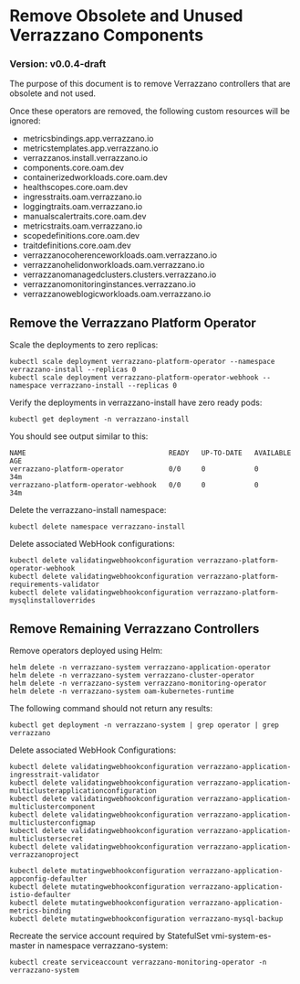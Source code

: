 # Remove Obsolete and Unused Verrazzano Components

### Version: v0.0.4-draft

The purpose of this document is to remove Verrazzano controllers that are obsolete and not used.  

Once these operators are removed, the following custom resources will be ignored:

* metricsbindings.app.verrazzano.io 
* metricstemplates.app.verrazzano.io 
* verrazzanos.install.verrazzano.io
* components.core.oam.dev
* containerizedworkloads.core.oam.dev
* healthscopes.core.oam.dev
* ingresstraits.oam.verrazzano.io
* loggingtraits.oam.verrazzano.io
* manualscalertraits.core.oam.dev
* metricstraits.oam.verrazzano.io
* scopedefinitions.core.oam.dev
* traitdefinitions.core.oam.dev
* verrazzanocoherenceworkloads.oam.verrazzano.io
* verrazzanohelidonworkloads.oam.verrazzano.io
* verrazzanomanagedclusters.clusters.verrazzano.io
* verrazzanomonitoringinstances.verrazzano.io
* verrazzanoweblogicworkloads.oam.verrazzano.io

## Remove the Verrazzano Platform Operator

Scale the deployments to zero replicas:

```text
kubectl scale deployment verrazzano-platform-operator --namespace verrazzano-install --replicas 0
kubectl scale deployment verrazzano-platform-operator-webhook --namespace verrazzano-install --replicas 0
```

Verify the deployments in verrazzano-install have zero ready pods:

```text
kubectl get deployment -n verrazzano-install
```

You should see output similar to this:

```text
NAME                                   READY   UP-TO-DATE   AVAILABLE   AGE
verrazzano-platform-operator           0/0     0            0           34m
verrazzano-platform-operator-webhook   0/0     0            0           34m
```

Delete the verrazzano-install namespace:

```text
kubectl delete namespace verrazzano-install
```

Delete associated WebHook configurations:

```text
kubectl delete validatingwebhookconfiguration verrazzano-platform-operator-webhook
kubectl delete validatingwebhookconfiguration verrazzano-platform-requirements-validator
kubectl delete validatingwebhookconfiguration verrazzano-platform-mysqlinstalloverrides
```

## Remove Remaining Verrazzano Controllers

Remove operators deployed using Helm:

```text
helm delete -n verrazzano-system verrazzano-application-operator
helm delete -n verrazzano-system verrazzano-cluster-operator
helm delete -n verrazzano-system verrazzano-monitoring-operator
helm delete -n verrazzano-system oam-kubernetes-runtime
```

The following command should not return any results:

```text
kubectl get deployment -n verrazzano-system | grep operator | grep verrazzano
```

Delete associated WebHook Configurations:

```text
kubectl delete validatingwebhookconfiguration verrazzano-application-ingresstrait-validator
kubectl delete validatingwebhookconfiguration verrazzano-application-multiclusterapplicationconfiguration
kubectl delete validatingwebhookconfiguration verrazzano-application-multiclustercomponent
kubectl delete validatingwebhookconfiguration verrazzano-application-multiclusterconfigmap
kubectl delete validatingwebhookconfiguration verrazzano-application-multiclustersecret
kubectl delete validatingwebhookconfiguration verrazzano-application-verrazzanoproject

kubectl delete mutatingwebhookconfiguration verrazzano-application-appconfig-defaulter 
kubectl delete mutatingwebhookconfiguration verrazzano-application-istio-defaulter
kubectl delete mutatingwebhookconfiguration verrazzano-application-metrics-binding 
kubectl delete mutatingwebhookconfiguration verrazzano-mysql-backup
```

Recreate the service account required by StatefulSet vmi-system-es-master in namespace verrazzano-system:

```text
kubectl create serviceaccount verrazzano-monitoring-operator -n verrazzano-system
```